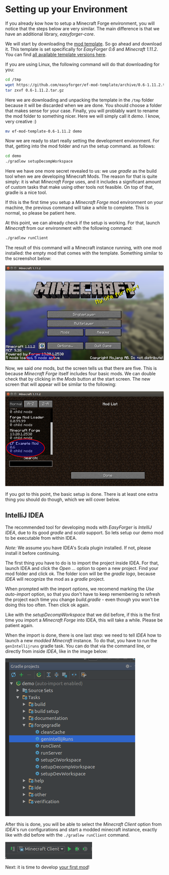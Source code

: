 
Setting up your Environment
===========================

If you already kow how to setup a Minecraft Forge environment, you will notice that the steps below are very
similar. The main difference is that we have an additional library, _easyforger-core_.

We will start by downloading the [mod template](https://github.com/easyforger/ef-mod-template/archive/0.6-1.11.2.tar.gz).
So go ahead and download it. This template is set specifically for _EasyForger 0.6_ and _Minecraft 1.11.2_. You can find
[all available template versions here](https://github.com/easyforger/ef-mod-template/releases).

If you are using Linux, the following command will do that downloading for you:

```bash
cd /tmp
wget https://github.com/easyforger/ef-mod-template/archive/0.6-1.11.2.tar.gz
tar zxvf 0.6-1.11.2.tar.gz
```

Here we are downloading and unpacking the template in the `/tmp` folder because it will be discarded when we are done.
You should choose a folder that makes sense for your case. Finally, you will problably want to rename the mod folder to
something nicer. Here we will simply call it _demo_. I know, very creative :)

```bash
mv ef-mod-template-0.6-1.11.2 demo
```

Now we are ready to start really setting the development environment. For that, getting into the mod folder and run the
setup command. as follows:

```bash
cd demo
./gradlew setupDecompWorkspace
```

Here we have one more secret revealed to us: we use _gradle_ as the build tool when we are developing Minecraft Mods. The
reason for that is quite simply: it is what _Minecraft Forge_ uses, and it includes a significant amount of custom tasks that
make using other tools not feasible. On top of that, gradle is a nice tool.

If this is the first time you setup a _Minecraft Forge_ mod environment on your machine, the previous command will take a
while to complete. This is normal, so please be patient here.

At this point, we can already check if the setup is working. For that, launch _Minecraft_ from our environment with the
following command:

```bash
./gradlew runClient
```

The result of this command will a Minecraft instance running, with one mod installed: the empty mod that comes with the
template. Something similar to the screenshot below:

![Minecraft Start Screen with Mods](imgs/mc-start-screen.png)

Now, we said _one_ mods, but the screen tells us that there are five. This is because _Minecraft Forge_ itself includes
four basic mods. We can double check that by clicking in the _Mods_ button at the start screen. The new screen that will
appear will be similar to the following:

![Minecraft Mods list](imgs/mc-mods-list.png)

If you got to this point, the basic setup is done. There is at least one extra thing you should do though, which we will
cover below.

IntelliJ IDEA
-------------

The recommended tool for developing mods with _EasyForger_ is _IntelliJ IDEA_, due to its good _gradle_ and _scala_ support.
So lets setup our demo mod to be executable from within IDEA.

_Note:_ We assume you have IDEA's Scala plugin installed. If not, please install it before continuing.

The first thing you have to do is to import the project inside IDEA. For that, launch IDEA and click the _Open ..._ option
to open a new project. Find your mod folder and click ok. The folder icon will be the _gradle logo_, because _IDEA_ will
recognize the mod as a _gradle_ project.

When prompted with the import options, we recomend marking the _Use auto-import_ option, so that you don't have to keep
remembering to refresh the project each time you change _build.gradle_ - even though you won't be doing this too often.
Then click ok again.

Like with the _setupDecompWorkspace_ that we did before, if this is the first time you import a _Minecraft Forge_ into IDEA,
this will take a while. Please be patient again.

When the import is done, there is one last step: we need to tell _IDEA_ how to launch a new _modded Minecraft_ instance. To
do that, you have to run the `genIntellijruns` gradle task. You can do that via the command line, or directly from inside
_IDEA_, like in the image below:

![Run genIntellijRuns from inside IDEA](imgs/run-genIntellijRuns.png)

After this is done, you will be able to select the _Minecraft Client_ option from _IDEA_'s run configurations and start a
modded minecraft instance, exactly like with did before with the `./gradlew runClient` command.

![Run modded Minecraft Client from IDEA](imgs/run-minecraft-client-idea.png)

Next: it is time to develop [your first mod](first-mod.md)!
